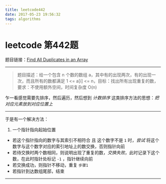 ```yaml
---
title: leetcode442
date: 2017-05-23 19:56:32
tags: algorithms
---
```


leetcode 第442题
==============

题目链接：[Find All Duplicates in an Array](https://leetcode.com/problems/find-all-duplicates-in-an-array/#/description)

***

>题目描述：给一个包含 n 个数的数组 a，其中有的出现两次，有的出现一次，而且所有的数都满足 1 <= a[i] <= n，目标：找出所有出现重复的数，要求：不使用额外空间，时间复杂度 O(n)


乍一看感觉需要先排序，然后遍历，然后想到  _计数排序_ 这类排序方法的思想：_把对应元素放到对应位置上_

***
于是有一个解决方法：



1. 一个指针指向起始位置
- 若这个指针指向的数字与其索引不相符合 且 这个数字不是 `1` 时，_尝试_ 将这个数字与这个数字对应的索引地址上的数交换，否则指针向前
- 若待交换时两个数相同，则说明出现了重复的数，_交换失败_，此时记录下这个数，在此时指针处标记 `-1` ，指针继续向前
- 若交换成功，则指针不移动，重复 `步骤1`
- 若指针到达数组尾部，结束

***
